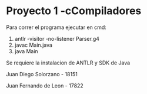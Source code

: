 # Proyecto 1 -cCompiladores

Para correr el programa ejecutar en cmd:
1. antlr -visitor -no-listener Parser.g4
2. javac Main.java
3. java Main

Se requiere la instalacion de ANTLR y SDK de Java

Juan Diego Solorzano - 18151

Juan Fernando de Leon - 17822
